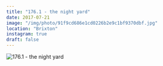 ```yaml
---
title: "176.1 - the night yard"
date: 2017-07-21
image: "/img/photo/91f9cd686e1cd0226b2e9c1bf9370dbf.jpg"
location: "Brixton"
instagram: true
draft: false
---
```


![176.1 - the night yard](/img/photo/91f9cd686e1cd0226b2e9c1bf9370dbf.jpg)
